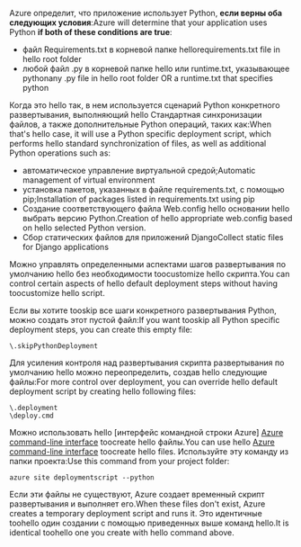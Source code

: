 <span data-ttu-id="97bbb-101">Azure определит, что приложение использует Python, **если верны оба следующих условия**:</span><span class="sxs-lookup"><span data-stu-id="97bbb-101">Azure will determine that your application uses Python **if both of these conditions are true**:</span></span>

* <span data-ttu-id="97bbb-102">файл Requirements.txt в корневой папке hello</span><span class="sxs-lookup"><span data-stu-id="97bbb-102">requirements.txt file in hello root folder</span></span>
* <span data-ttu-id="97bbb-103">любой файл .py в корневой папке hello или runtime.txt, указывающее python</span><span class="sxs-lookup"><span data-stu-id="97bbb-103">any .py file in hello root folder OR a runtime.txt that specifies python</span></span>

<span data-ttu-id="97bbb-104">Когда это hello так, в нем используется сценарий Python конкретного развертывания, выполняющий hello Стандартная синхронизации файлов, а также дополнительные Python операций, таких как:</span><span class="sxs-lookup"><span data-stu-id="97bbb-104">When that's hello case, it will use a Python specific deployment script, which performs hello standard synchronization of files, as well as additional Python operations such as:</span></span>

* <span data-ttu-id="97bbb-105">автоматическое управление виртуальной средой;</span><span class="sxs-lookup"><span data-stu-id="97bbb-105">Automatic management of virtual environment</span></span>
* <span data-ttu-id="97bbb-106">установка пакетов, указанных в файле requirements.txt, с помощью pip;</span><span class="sxs-lookup"><span data-stu-id="97bbb-106">Installation of packages listed in requirements.txt using pip</span></span>
* <span data-ttu-id="97bbb-107">Создание соответствующего файла Web.config hello основании hello выбрать версию Python.</span><span class="sxs-lookup"><span data-stu-id="97bbb-107">Creation of hello appropriate web.config based on hello selected Python version.</span></span>
* <span data-ttu-id="97bbb-108">Сбор статических файлов для приложений Django</span><span class="sxs-lookup"><span data-stu-id="97bbb-108">Collect static files for Django applications</span></span>

<span data-ttu-id="97bbb-109">Можно управлять определенными аспектами шагов развертывания по умолчанию hello без необходимости toocustomize hello скрипта.</span><span class="sxs-lookup"><span data-stu-id="97bbb-109">You can control certain aspects of hello default deployment steps without having toocustomize hello script.</span></span>

<span data-ttu-id="97bbb-110">Если вы хотите tooskip все шаги конкретного развертывания Python, можно создать этот пустой файл:</span><span class="sxs-lookup"><span data-stu-id="97bbb-110">If you want tooskip all Python specific deployment steps, you can create this empty file:</span></span>

    \.skipPythonDeployment

<span data-ttu-id="97bbb-111">Для усиления контроля над развертывания скрипта развертывания по умолчанию hello можно переопределить, создав hello следующие файлы:</span><span class="sxs-lookup"><span data-stu-id="97bbb-111">For more control over deployment, you can override hello default deployment script by creating hello following files:</span></span>

    \.deployment
    \deploy.cmd

<span data-ttu-id="97bbb-112">Можно использовать hello [интерфейс командной строки Azure] [ Azure command-line interface] toocreate hello файлы.</span><span class="sxs-lookup"><span data-stu-id="97bbb-112">You can use hello [Azure command-line interface][Azure command-line interface] toocreate hello files.</span></span>  <span data-ttu-id="97bbb-113">Используйте эту команду из папки проекта:</span><span class="sxs-lookup"><span data-stu-id="97bbb-113">Use this command from your project folder:</span></span>

    azure site deploymentscript --python

<span data-ttu-id="97bbb-114">Если эти файлы не существуют, Azure создает временный скрипт развертывания и выполняет его.</span><span class="sxs-lookup"><span data-stu-id="97bbb-114">When these files don't exist, Azure creates a temporary deployment script and runs it.</span></span>  <span data-ttu-id="97bbb-115">Это идентичные toohello один создании с помощью приведенных выше команд hello.</span><span class="sxs-lookup"><span data-stu-id="97bbb-115">It is identical toohello one you create with hello command above.</span></span>

[Azure command-line interface]: http://azure.microsoft.com/downloads/
